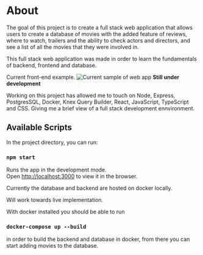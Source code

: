 # About
The goal of this project is to create a full stack web application that allows users to create a database of movies with the added feature of reviews, where to watch, trailers and the ability to check actors and directors, and see a list of all the movies that they were involved in.

This full stack web application was made in order to learn the fundamentals of backend, frontend and database.

Current front-end example. 
![Current sample of web app](https://github.com/BrendanMcGaw/movie_database/assets/46087405/aeda3241-7862-46b0-88bf-4c02daf598b5)
**Still under development**

Working on this project has allowed me to touch on Node, Express, PostgresSQL, Docker, Knex Query Builder, React, JavaScript, TypeScript and CSS. 
Giving me a brief view of a full stack development ennvironment.

## Available Scripts

In the project directory, you can run:

### `npm start`

Runs the app in the development mode.\
Open [http://localhost:3000](http://localhost:3000) to view it in the browser.

Currently the database and backend are hosted on docker locally. 

Will work towards live implementation.

With docker installed you should be able to run
### `docker-compose up --build` 
in order to build the backend and database in docker, from there you can start adding movies to the database.
